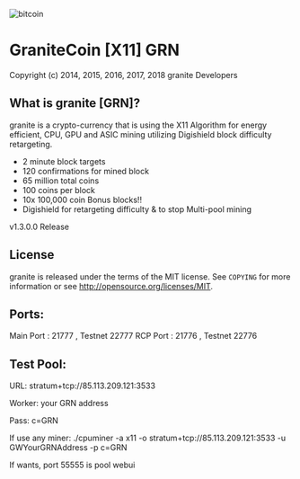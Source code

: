 ![bitcoin](https://user-images.githubusercontent.com/26179053/213864980-b48d6c88-bef4-4442-a8ed-cf5f7caa9664.png)


GraniteCoin [X11] GRN
================================

Copyright (c) 2014, 2015, 2016, 2017, 2018 granite Developers

What is granite [GRN]?
----------------

granite is a crypto-currency that is using the X11 Algorithm for energy efficient, CPU, GPU and ASIC mining utilizing Digishield block difficulty retargeting.

 - 2 minute block targets
 - 120 confirmations for mined block
 - 65 million total coins
 - 100 coins per block
 - 10x 100,000 coin Bonus blocks!!
 - Digishield for retargeting difficulty & to stop Multi-pool mining 

v1.3.0.0 Release


License
-------

granite is released under the terms of the MIT license. See `COPYING` for more
information or see http://opensource.org/licenses/MIT.


Ports:
-------

Main Port : 21777 , Testnet 22777
RCP Port : 21776 , Testnet 22776


Test Pool:
--------

URL: stratum+tcp://85.113.209.121:3533

Worker: your GRN address

Pass: c=GRN

If use any miner: ./cpuminer -a x11 -o stratum+tcp://85.113.209.121:3533 -u GWYourGRNAddress -p c=GRN

If wants, port 55555 is pool webui

